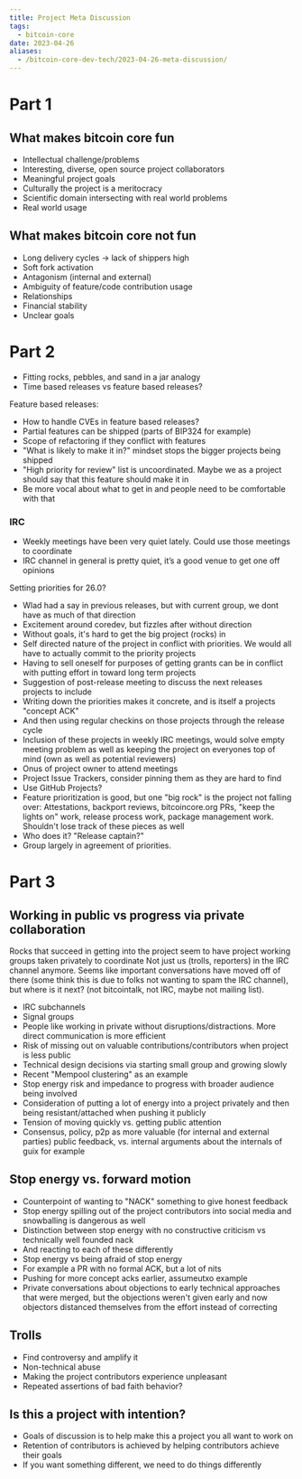 ```yaml
---
title: Project Meta Discussion
tags:
  - bitcoin-core
date: 2023-04-26
aliases:
  - /bitcoin-core-dev-tech/2023-04-26-meta-discussion/
---
```

# Part 1

## What makes bitcoin core fun

- Intellectual challenge/problems
- Interesting, diverse, open source project collaborators
- Meaningful project goals
- Culturally the project is a meritocracy
- Scientific domain intersecting with real world problems
- Real world usage

## What makes bitcoin core not fun

- Long delivery cycles -> lack of shippers high
- Soft fork activation
- Antagonism (internal and external)
- Ambiguity of feature/code contribution usage
- Relationships
- Financial stability
- Unclear goals

# Part 2

- Fitting rocks, pebbles, and sand in a jar analogy
- Time based releases vs feature based releases?

Feature based releases:

- How to handle CVEs in feature based releases?
- Partial features can be shipped (parts of BIP324 for example)
- Scope of refactoring if they conflict with features
- "What is likely to make it in?" mindset stops the bigger projects being shipped
- "High priority for review" list is uncoordinated. Maybe we as a project should say that this feature should make it in
- Be more vocal about what to get in and people need to be comfortable with that

### IRC

- Weekly meetings have been very quiet lately. Could use those meetings to coordinate
- IRC channel in general is pretty quiet, it’s a good venue to get one off opinions

Setting priorities for 26.0?

- Wlad had a say in previous releases, but with current group, we dont have as much of that direction
- Excitement around coredev, but fizzles after without direction
- Without goals, it's hard to get the big project (rocks) in
- Self directed nature of the project in conflict with priorities. We would all have to actually commit to the priority projects
- Having to sell oneself for purposes of getting grants can be in conflict with putting effort in toward long term projects
- Suggestion of post-release meeting to discuss the next releases projects to include
- Writing down the priorities makes it concrete, and is itself a projects "concept ACK"
- And then using regular checkins on those projects through the release cycle
- Inclusion of these projects in weekly IRC meetings, would solve empty meeting problem as well as keeping the project on everyones top of mind (own as well as potential reviewers)
- Onus of project owner to attend meetings
- Project Issue Trackers, consider pinning them as they are hard to find
- Use GitHub Projects?
- Feature prioritization is good, but one "big rock" is the project not falling over: Attestations, backport reviews, bitcoincore.org PRs, "keep the lights on" work, release process work, package management work. Shouldn't lose track of these pieces as well
- Who does it? "Release captain?"
- Group largely in agreement of priorities.

# Part 3

## Working in public vs progress via private collaboration

Rocks that succeed in getting into the project seem to have project working groups taken privately to coordinate
Not just us (trolls, reporters) in the IRC channel anymore. Seems like important conversations have moved off of there (some think this is due to folks not wanting to spam the IRC channel), but where is it next? (not bitcointalk, not IRC, maybe not mailing list).

- IRC subchannels
- Signal groups
- People like working in private without disruptions/distractions. More direct communication is more efficient
- Risk of missing out on valuable contributions/contributors when project is less public
- Technical design decisions via starting small group and growing slowly
- Recent "Mempool clustering" as an example
- Stop energy risk and impedance to progress with broader audience being involved
- Consideration of putting a lot of energy into a project privately and then being resistant/attached when pushing it publicly
- Tension of moving quickly vs. getting public attention
- Consensus, policy, p2p as more valuable (for internal and external parties) public feedback, vs. internal arguments about the internals of guix for example

## Stop energy vs. forward motion

- Counterpoint of wanting to "NACK" something to give honest feedback
- Stop energy spilling out of the project contributors into social media and snowballing is dangerous as well
- Distinction between stop energy with no constructive criticism vs technically well founded nack
- And reacting to each of these differently
- Stop energy vs being afraid of stop energy
- For example a PR with no formal ACK, but a lot of nits
- Pushing for more concept acks earlier, assumeutxo example
- Private conversations about objections to early technical approaches that were merged, but the objections weren't given early and now objectors distanced themselves from the effort instead of correcting

## Trolls

- Find controversy and amplify it
- Non-technical abuse
- Making the project contributors experience unpleasant
- Repeated assertions of bad faith behavior?

## Is this a project with intention?

- Goals of discussion is to help make this a project you all want to work on
- Retention of contributors is achieved by helping contributors achieve their goals
- If you want something different, we need to do things differently
